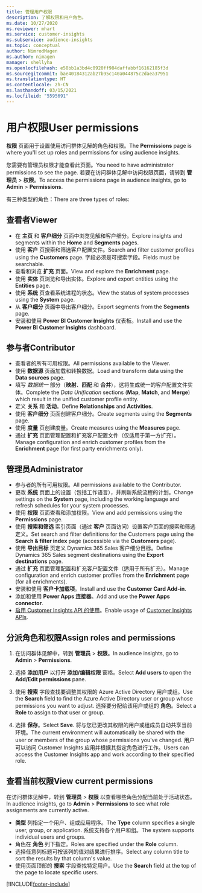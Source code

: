 ```yaml
---
title: 管理用户权限
description: 了解权限和用户角色。
ms.date: 10/27/2020
ms.reviewer: mhart
ms.service: customer-insights
ms.subservice: audience-insights
ms.topic: conceptual
author: NimrodMagen
ms.author: nimagen
manager: shellyha
ms.openlocfilehash: e58bb1a3bd4c0920ff984daffabbf16162185f3d
ms.sourcegitcommit: bae40184312ab27b95c140a044875c2daea37951
ms.translationtype: HT
ms.contentlocale: zh-CN
ms.lasthandoff: 03/15/2021
ms.locfileid: "5595691"
---
```

# <a name="user-permissions"></a><span data-ttu-id="84fa8-103">用户权限</span><span class="sxs-lookup"><span data-stu-id="84fa8-103">User permissions</span></span>

<span data-ttu-id="84fa8-104">**权限** 页面用于设置使用访问群体见解的角色和权限。</span><span class="sxs-lookup"><span data-stu-id="84fa8-104">The **Permissions** page is where you'll set up roles and permissions for using audience insights.</span></span>

<span data-ttu-id="84fa8-105">您需要有管理员权限才能查看此页面。</span><span class="sxs-lookup"><span data-stu-id="84fa8-105">You need to have administrator permissions to see the page.</span></span> <span data-ttu-id="84fa8-106">若要在访问群体见解中访问权限页面，请转到 **管理员** > **权限**。</span><span class="sxs-lookup"><span data-stu-id="84fa8-106">To access the permissions page in audience insights, go to **Admin** > **Permissions**.</span></span>

<span data-ttu-id="84fa8-107">有三种类型的角色：</span><span class="sxs-lookup"><span data-stu-id="84fa8-107">There are three types of roles:</span></span>

## <a name="viewer"></a><span data-ttu-id="84fa8-108">查看者</span><span class="sxs-lookup"><span data-stu-id="84fa8-108">Viewer</span></span>

- <span data-ttu-id="84fa8-109">在 **主页** 和 **客户细分** 页面中浏览见解和客户细分。</span><span class="sxs-lookup"><span data-stu-id="84fa8-109">Explore insights and segments within the **Home** and **Segments** pages.</span></span>
- <span data-ttu-id="84fa8-110">使用 **客户** 页搜索和筛选客户配置文件。</span><span class="sxs-lookup"><span data-stu-id="84fa8-110">Search and filter customer profiles using the **Customers** page.</span></span> <span data-ttu-id="84fa8-111">字段必须是可搜索字段。</span><span class="sxs-lookup"><span data-stu-id="84fa8-111">Fields must be searchable.</span></span>
- <span data-ttu-id="84fa8-112">查看和浏览 **扩充** 页面。</span><span class="sxs-lookup"><span data-stu-id="84fa8-112">View and explore the **Enrichment** page.</span></span>
- <span data-ttu-id="84fa8-113">使用 **实体** 页浏览和导出实体。</span><span class="sxs-lookup"><span data-stu-id="84fa8-113">Explore and export entities using the **Entities** page.</span></span>
- <span data-ttu-id="84fa8-114">使用 **系统** 页查看系统进程的状态。</span><span class="sxs-lookup"><span data-stu-id="84fa8-114">View the status of system processes  using the **System** page.</span></span>
- <span data-ttu-id="84fa8-115">从 **客户细分** 页面中导出客户细分。</span><span class="sxs-lookup"><span data-stu-id="84fa8-115">Export segments from the **Segments** page.</span></span>
- <span data-ttu-id="84fa8-116">安装和使用 **Power BI Customer Insights** 仪表板。</span><span class="sxs-lookup"><span data-stu-id="84fa8-116">Install and use the **Power BI Customer Insights** dashboard.</span></span>

## <a name="contributor"></a><span data-ttu-id="84fa8-117">参与者</span><span class="sxs-lookup"><span data-stu-id="84fa8-117">Contributor</span></span>

- <span data-ttu-id="84fa8-118">查看者的所有可用权限。</span><span class="sxs-lookup"><span data-stu-id="84fa8-118">All permissions available to the Viewer.</span></span>
- <span data-ttu-id="84fa8-119">使用 **数据源** 页面加载和转换数据。</span><span class="sxs-lookup"><span data-stu-id="84fa8-119">Load and transform data using the **Data sources** page.</span></span>
- <span data-ttu-id="84fa8-120">填写 *数据统一* 部分（**映射**、**匹配** 和 **合并**），这将生成统一的客户配置文件实体。</span><span class="sxs-lookup"><span data-stu-id="84fa8-120">Complete the *Data Unification* sections (**Map**, **Match**, and **Merge**) which result in the unified customer profile entity.</span></span>
- <span data-ttu-id="84fa8-121">定义 **关系** 和 **活动**。</span><span class="sxs-lookup"><span data-stu-id="84fa8-121">Define **Relationships** and **Activities**.</span></span>
- <span data-ttu-id="84fa8-122">使用 **客户细分** 页面创建客户细分。</span><span class="sxs-lookup"><span data-stu-id="84fa8-122">Create segments using the **Segments** page.</span></span>
- <span data-ttu-id="84fa8-123">使用 **度量** 页创建度量。</span><span class="sxs-lookup"><span data-stu-id="84fa8-123">Create measures using the **Measures** page.</span></span>
- <span data-ttu-id="84fa8-124">通过 **扩充** 页面管理配置和扩充客户配置文件（仅适用于第一方扩充）。</span><span class="sxs-lookup"><span data-stu-id="84fa8-124">Manage configuration and enrich customer profiles from the **Enrichment** page (for first party enrichments only).</span></span>

## <a name="administrator"></a><span data-ttu-id="84fa8-125">管理员</span><span class="sxs-lookup"><span data-stu-id="84fa8-125">Administrator</span></span>

- <span data-ttu-id="84fa8-126">参与者的所有可用权限。</span><span class="sxs-lookup"><span data-stu-id="84fa8-126">All permissions available to the Contributor.</span></span>
- <span data-ttu-id="84fa8-127">更改 **系统** 页面上的设置（包括工作语言），并刷新系统流程的计划。</span><span class="sxs-lookup"><span data-stu-id="84fa8-127">Change settings on the **System** page, including the working language and refresh schedules for your system processes.</span></span>
- <span data-ttu-id="84fa8-128">使用 **权限** 页面查看和添加权限。</span><span class="sxs-lookup"><span data-stu-id="84fa8-128">View and add permissions using the **Permissions** page.</span></span>
- <span data-ttu-id="84fa8-129">使用 **搜索和筛选** 索引页面（通过 **客户** 页面访问）设置客户页面的搜索和筛选定义。</span><span class="sxs-lookup"><span data-stu-id="84fa8-129">Set search and filter definitions for the Customers page using the **Search & filter index** page (accessible via the **Customers** page).</span></span>
- <span data-ttu-id="84fa8-130">使用 **导出目标** 页定义 Dynamics 365 Sales 客户细分目标。</span><span class="sxs-lookup"><span data-stu-id="84fa8-130">Define Dynamics 365 Sales segment destinations using the **Export destinations** page.</span></span>
- <span data-ttu-id="84fa8-131">通过 **扩充** 页面管理配置和扩充客户配置文件（适用于所有扩充）。</span><span class="sxs-lookup"><span data-stu-id="84fa8-131">Manage configuration and enrich customer profiles from the **Enrichment** page (for all enrichments).</span></span>
- <span data-ttu-id="84fa8-132">安装和使用 **客户卡加载项**。</span><span class="sxs-lookup"><span data-stu-id="84fa8-132">Install and use the **Customer Card Add-in**.</span></span>
- <span data-ttu-id="84fa8-133">添加和使用 **Power Apps 连接器**。</span><span class="sxs-lookup"><span data-stu-id="84fa8-133">Add and use the **Power Apps connector**.</span></span>
- <span data-ttu-id="84fa8-134">[启用 Customer Insights API 的使用](apis.md)。</span><span class="sxs-lookup"><span data-stu-id="84fa8-134">Enable usage of [Customer Insights APIs](apis.md).</span></span>

## <a name="assign-roles-and-permissions"></a><span data-ttu-id="84fa8-135">分派角色和权限</span><span class="sxs-lookup"><span data-stu-id="84fa8-135">Assign roles and permissions</span></span>

1. <span data-ttu-id="84fa8-136">在访问群体见解中，转到 **管理员** > **权限**。</span><span class="sxs-lookup"><span data-stu-id="84fa8-136">In audience insights, go to **Admin** > **Permissions**.</span></span>

1. <span data-ttu-id="84fa8-137">选择 **添加用户** 以打开 **添加/编辑权限** 窗格。</span><span class="sxs-lookup"><span data-stu-id="84fa8-137">Select **Add users** to open the **Add/Edit permissions** pane.</span></span>

1. <span data-ttu-id="84fa8-138">使用 **搜索** 字段查找要调整其权限的 Azure Active Directory 用户或组。</span><span class="sxs-lookup"><span data-stu-id="84fa8-138">Use the **Search** field to find the Azure Active Directory user or group whose permissions you want to adjust.</span></span> <span data-ttu-id="84fa8-139">选择要分配给该用户或组的 **角色**。</span><span class="sxs-lookup"><span data-stu-id="84fa8-139">Select a **Role** to assign to that user or group.</span></span>

1. <span data-ttu-id="84fa8-140">选择 **保存**。</span><span class="sxs-lookup"><span data-stu-id="84fa8-140">Select **Save**.</span></span> <span data-ttu-id="84fa8-141">将与您已更改其权限的用户或组成员自动共享当前环境。</span><span class="sxs-lookup"><span data-stu-id="84fa8-141">The current environment will automatically be shared with the user or members of the group whose permissions you've changed.</span></span> <span data-ttu-id="84fa8-142">用户可以访问 Customer Insights 应用并根据其指定角色进行工作。</span><span class="sxs-lookup"><span data-stu-id="84fa8-142">Users can access the Customer Insights app and work according to their specified role.</span></span>

## <a name="view-current-permissions"></a><span data-ttu-id="84fa8-143">查看当前权限</span><span class="sxs-lookup"><span data-stu-id="84fa8-143">View current permissions</span></span>

<span data-ttu-id="84fa8-144">在访问群体见解中，转到 **管理员** > **权限** 以查看哪些角色分配当前处于活动状态。</span><span class="sxs-lookup"><span data-stu-id="84fa8-144">In audience insights, go to **Admin** > **Permissions** to see what role assignments are currently active.</span></span>

- <span data-ttu-id="84fa8-145">**类型** 列指定一个用户、组或应用程序。</span><span class="sxs-lookup"><span data-stu-id="84fa8-145">The **Type** column specifies a single user, group, or application.</span></span> <span data-ttu-id="84fa8-146">系统支持各个用户和组。</span><span class="sxs-lookup"><span data-stu-id="84fa8-146">The system supports individual users and groups.</span></span>
- <span data-ttu-id="84fa8-147">角色在 **角色** 列下指定。</span><span class="sxs-lookup"><span data-stu-id="84fa8-147">Roles are specified under the **Role** column.</span></span>
- <span data-ttu-id="84fa8-148">选择任意列标题可按该列的值对结果进行排序。</span><span class="sxs-lookup"><span data-stu-id="84fa8-148">Select any column title to sort the results by that column's value.</span></span>
- <span data-ttu-id="84fa8-149">使用页面顶部的 **搜索** 字段查找特定用户。</span><span class="sxs-lookup"><span data-stu-id="84fa8-149">Use the **Search** field at the top of the page to locate specific users.</span></span>


[!INCLUDE[footer-include](../includes/footer-banner.md)]